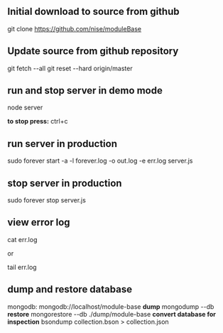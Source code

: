 

## Initial download to source from github 
git clone https://github.com/nise/moduleBase


## Update source from github repository
git fetch --all
git reset --hard origin/master


## run and stop server in demo mode
node server

**to stop press:** ctrl+c

## run server in production
sudo forever start -a -l forever.log -o out.log -e err.log server.js

## stop server in production
sudo forever stop server.js



## view error log
cat err.log

or

tail err.log

## dump and restore database
mongodb: mongodb://localhost/module-base
**dump**
mongodump --db <application name>
**restore**
mongorestore --db <application name> ./dump/module-base
**convert database for inspection**
bsondump collection.bson > collection.json

